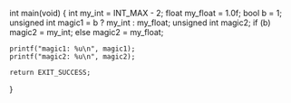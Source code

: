 int main(void)
{
    int my_int = INT_MAX - 2;
    float my_float = 1.0f;
    bool b = 1;
    unsigned int magic1 = b ? my_int : my_float;
    unsigned int magic2;
    if (b)
        magic2 = my_int;
    else
        magic2 = my_float;

    printf("magic1: %u\n", magic1);
    printf("magic2: %u\n", magic2);

    return EXIT_SUCCESS;
}
